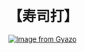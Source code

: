 # 【寿司打】 #

[![Image from Gyazo](https://i.gyazo.com/a7095a4556a4264daba65e7558e30491.jpg)](https://gyazo.com/a7095a4556a4264daba65e7558e30491)
